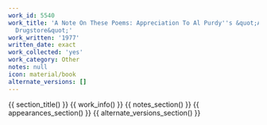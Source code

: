 ```yaml
---
work_id: 5540
work_title: 'A Note On These Poems: Appreciation To Al Purdy''s &quot;At Marsport
  Drugstore&quot;'
work_written: '1977'
written_date: exact
work_collected: 'yes'
work_category: Other
notes: null
icon: material/book
alternate_versions: []
---
```


{{ section_title() }}
{{ work_info() }}
{{ notes_section() }}
{{ appearances_section() }}
{{ alternate_versions_section() }}